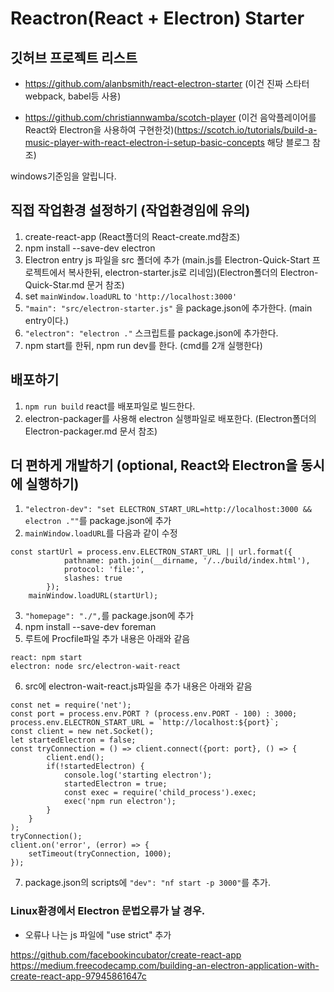 # Reactron(React + Electron) Starter

## 깃허브 프로젝트 리스트

- <https://github.com/alanbsmith/react-electron-starter> (이건 진짜 스타터 webpack, babel등 사용)

- <https://github.com/christiannwamba/scotch-player> (이건 음악플레이어를 React와 Electron을 사용하여 구현한것)(<https://scotch.io/tutorials/build-a-music-player-with-react-electron-i-setup-basic-concepts> 해당 블로그 참조)

windows기준임을 알립니다.

## 직접 작업환경 설정하기 (작업환경임에 유의)

1. create-react-app (React폴더의 React-create.md참조)
2. npm install --save-dev electron
3. Electron entry js 파일을 src 폴더에 추가 (main.js를 Electron-Quick-Start 프로젝트에서 복사한뒤, electron-starter.js로 리네임)(Electron폴더의 Electron-Quick-Star.md 문거 참조)
4. set `mainWindow.loadURL` to `'http://localhost:3000'`
5. `"main": "src/electron-starter.js"` 을 package.json에 추가한다. (main entry이다.)
6. `"electron": "electron ."` 스크립트를 package.json에 추가한다.
7. npm start를 한뒤, npm run dev를 한다. (cmd를 2개 실행한다)

## 배포하기
1. ```npm run build``` react를 배포파일로 빌드한다.
2. electron-packager를 사용해 electron 실행파일로 배포한다. (Electron폴더의 Electron-packager.md 문서 참조)

## 더 편하게 개발하기 (optional, React와 Electron을 동시에 실행하기)

1. `"electron-dev": "set ELECTRON_START_URL=http://localhost:3000 && electron .""`를 package.json에 추가
2. `mainWindow.loadURL`를 다음과 같이 수정
```
const startUrl = process.env.ELECTRON_START_URL || url.format({
            pathname: path.join(__dirname, '/../build/index.html'),
            protocol: 'file:',
            slashes: true
        });
    mainWindow.loadURL(startUrl);
```
3. ```"homepage": "./",```를 package.json에 추가
4. npm install --save-dev foreman
5. 루트에 Procfile파일 추가 내용은 아래와 같음
```
react: npm start
electron: node src/electron-wait-react
```
6. src에 electron-wait-react.js파일을 추가 내용은 아래와 같음
```
const net = require('net');
const port = process.env.PORT ? (process.env.PORT - 100) : 3000;
process.env.ELECTRON_START_URL = `http://localhost:${port}`;
const client = new net.Socket();
let startedElectron = false;
const tryConnection = () => client.connect({port: port}, () => {
        client.end();
        if(!startedElectron) {
            console.log('starting electron');
            startedElectron = true;
            const exec = require('child_process').exec;
            exec('npm run electron');
        }
    }
);
tryConnection();
client.on('error', (error) => {
    setTimeout(tryConnection, 1000);
});
```
7. package.json의 scripts에 ```"dev": "nf start -p 3000"```를 추가.

### Linux환경에서 Electron 문법오류가 날 경우.
- 오류나 나는 js 파일에 "use strict" 추가

https://github.com/facebookincubator/create-react-app
https://medium.freecodecamp.com/building-an-electron-application-with-create-react-app-97945861647c
